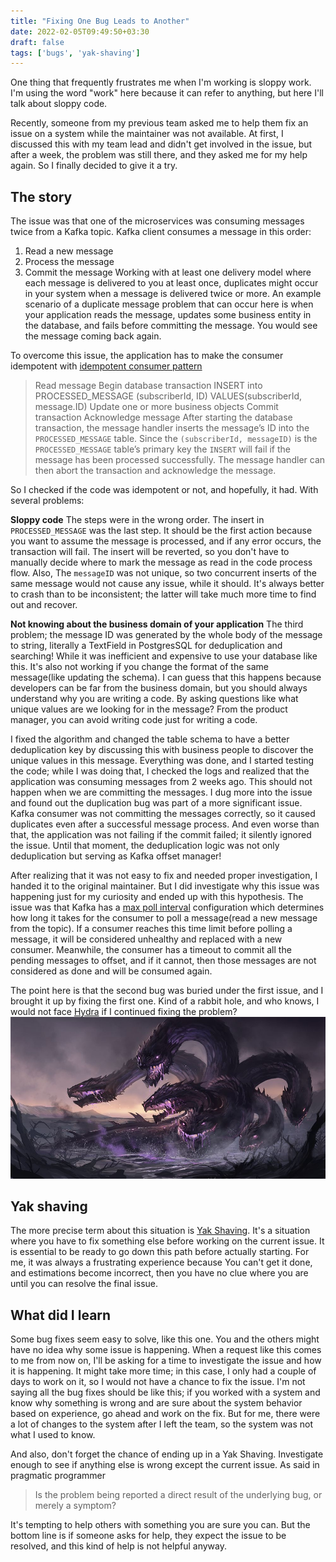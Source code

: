 ```yaml
---
title: "Fixing One Bug Leads to Another"
date: 2022-02-05T09:49:50+03:30
draft: false
tags: ['bugs', 'yak-shaving']
---
```


One thing that frequently frustrates me when I'm working is sloppy work. I'm using the word "work" here because it can refer to anything, but here I'll talk about sloppy code.

Recently, someone from my previous team asked me to help them fix an issue on a system while the maintainer was not available. At first, I discussed this with my team lead and didn't get involved in the issue, but after a week, the problem was still there, and they asked me for my help again. So I finally decided to give it a try.

## The story

The issue was that one of the microservices was consuming messages twice from a Kafka topic. Kafka client consumes a message in this order:

1. Read a new message
2. Process the message
3. Commit the message
Working with at least one delivery model where each message is delivered to you at least once, duplicates might occur in your system when a message is delivered twice or more.
An example scenario of a duplicate message problem that can occur here is when your application reads the message, updates some business entity in the database, and fails before committing the message. You would see the message coming back again.

To overcome this issue, the application has to make the consumer idempotent with [idempotent consumer pattern](https://chrisrichardson.net/post/microservices/patterns/2020/10/16/idempotent-consumer.html#:~:text=Specifically%2C%20if%20Apache%20Kafka%20invokes,execute%20the%20database%20transaction%20repeatedly)
> Read message
    Begin database transaction
    INSERT into PROCESSED_MESSAGE (subscriberId, ID) VALUES(subscriberId, message.ID)
    Update one or more business objects
    Commit transaction
    Acknowledge message
After starting the database transaction, the message handler inserts the message’s ID into the `PROCESSED_MESSAGE` table. Since the `(subscriberId, messageID)` is the `PROCESSED_MESSAGE` table’s primary key the `INSERT` will fail if the message has been processed successfully. The message handler can then abort the transaction and acknowledge the message.

So I checked if the code was idempotent or not, and hopefully, it had. With several problems:

**Sloppy code**
The steps were in the wrong order. The insert in `PROCESSED_MESSAGE` was the last step. It should be the first action because you want to assume the message is processed, and if any error occurs, the transaction will fail. The insert will be reverted, so you don't have to manually decide where to mark the message as read in the code process flow.
Also, The `messageID` was not unique, so two concurrent inserts of the same message would not cause any issue, while it should. It's always better to crash than to be inconsistent; the latter will take much more time to find out and recover.

**Not knowing about the business domain of your application**
The third problem; the message ID was generated by the whole body of the message to string, literally a TextField in PostgresSQL for deduplication and searching! While it was inefficient and expensive to use your database like this. It's also not working if you change the format of the same message(like updating the schema).
I can guess that this happens because developers can be far from the business domain, but you should always understand why you are writing a code. By asking questions like what unique values are we looking for in the message? From the product manager, you can avoid writing code just for writing a code.

I fixed the algorithm and changed the table schema to have a better deduplication key by discussing this with business people to discover the unique values in this message. Everything was done, and I started testing the code; while I was doing that, I checked the logs and realized that the application was consuming messages from 2 weeks ago. This should not happen when we are committing the messages. I dug more into the issue and found out the duplication bug was part of a more significant issue. Kafka consumer was not committing the messages correctly, so it caused duplicates even after a successful message process. And even worse than that, the application was not failing if the commit failed; it silently ignored the issue. Until that moment, the deduplication logic was not only deduplication but serving as Kafka offset manager!

After realizing that it was not easy to fix and needed proper investigation, I handed it to the original maintainer. But I did investigate why this issue was happening just for my curiosity and ended up with this hypothesis.
The issue was that Kafka has a [max poll interval](https://docs.confluent.io/platform/current/installation/configuration/consumer-configs.html#consumerconfigs_max.poll.interval.ms) configuration which determines how long it takes for the consumer to poll a message(read a new message from the topic). If a consumer reaches this time limit before polling a message, it will be considered unhealthy and replaced with a new consumer. Meanwhile, the consumer has a timeout to commit all the pending messages to offset, and if it cannot, then those messages are not considered as done and will be consumed again.

The point here is that the second bug was buried under the first issue, and I brought it up by fixing the first one. Kind of a rabbit hole, and who knows, I would not face [Hydra](https://en.wikipedia.org/wiki/Lernaean_Hydra) if I continued fixing the problem?
![Hydra, a see monster that that as soon as one head was cut off, two more heads would emerge from the fresh wound](/Hydra.png)

## Yak shaving

The more precise term about this situation is [Yak Shaving](https://seths.blog/2005/03/dont_shave_that/). It's a situation where you have to fix something else before working on the current issue.
It is essential to be ready to go down this path before actually starting. For me, it was always a frustrating experience because You can't get it done, and estimations become incorrect, then you have no clue where you are until you can resolve the final issue.

## What did I learn

Some bug fixes seem easy to solve, like this one. You and the others might have no idea why some issue is happening. When a request like this comes to me from now on, I'll be asking for a time to investigate the issue and how it is happening. It might take more time; in this case, I only had a couple of days to work on it, so I would not have a chance to fix the issue.
I'm not saying all the bug fixes should be like this; if you worked with a system and know why something is wrong and are sure about the system behavior based on experience, go ahead and work on the fix. But for me, there were a lot of changes to the system after I left the team, so the system was not what I used to know.

And also, don't forget the chance of ending up in a Yak Shaving. Investigate enough to see if anything else is wrong except the current issue.
As said in pragmatic programmer
> Is the problem being reported a direct result of the underlying bug, or merely a symptom?

It's tempting to help others with something you are sure you can. But the bottom line is if someone asks for help, they expect the issue to be resolved, and this kind of help is not helpful anyway.
